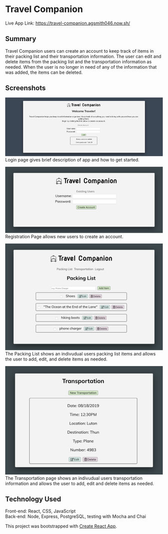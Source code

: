 # Travel Companion
Live App Link: https://travel-companion.agsmith046.now.sh/

## Summary
Travel Companion users can create an account to keep track of items in their packing list and their transportation information. The user can edit and delete items from the packing list and the transportation information as needed. When the user is no longer in need of any of the information that was added, the items can be deleted. 

## Screenshots
![Login Page](./screely-1570740785669.png?raw=true "Login Page")
Login page gives brief description of app and how to get started.

![Registration Page](./screely-1570740649940.png?raw=true "Registration Page")
Registration Page allows new users to create an account.

![Packing List](./screely-1570740874203.png?raw=true "Packing List")
The Packing List shows an indivudual users packing list items and allows the user to add, edit, and delete items as needed.

![Transportation](./screely-1570740840129.png?raw=true "Transportation")
The Transportation page shows an indivudual users transportation information and allows the user to add, edit and delete items as needed.

## Technology Used
Front-end: React, CSS, JavaScript  
Back-end: Node, Express, PostgreSQL, testing with Mocha and Chai


This project was bootstrapped with [Create React App](https://github.com/facebook/create-react-app).
